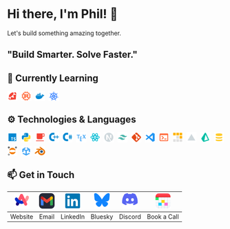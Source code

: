# Hi there, I'm Phil! 👋

Let's build something amazing together.

## "Build Smarter. Solve Faster."

## 🧠 Currently Learning
<div style="display: flex; flex-wrap: wrap; gap: 8px; align-items: center;">
  <img src=https://raw.githubusercontent.com/material-extensions/vscode-material-icon-theme/refs/heads/main/icons/ruby.svg width="24" height="24">
  <img src=https://raw.githubusercontent.com/material-extensions/vscode-material-icon-theme/refs/heads/main/icons/rust.svg width="24" height="24">
  <img src=https://raw.githubusercontent.com/material-extensions/vscode-material-icon-theme/refs/heads/main/icons/docker.svg width="24" height="24">
  <img src=https://raw.githubusercontent.com/material-extensions/vscode-material-icon-theme/refs/heads/main/icons/kubernetes.svg width="24" height="24">
</div>

## ⚙️ Technologies & Languages

<div style="display: flex; flex-wrap: wrap; gap: 8px; align-items: center;">
  <!-- Languages -->
  <img src=https://raw.githubusercontent.com/material-extensions/vscode-material-icon-theme/refs/heads/main/icons/typescript.svg width="24" height="24">
  <img src=https://raw.githubusercontent.com/material-extensions/vscode-material-icon-theme/refs/heads/main/icons/python.svg width="24" height="24">
  <img src=https://raw.githubusercontent.com/material-extensions/vscode-material-icon-theme/refs/heads/main/icons/java.svg width="24" height="24">
  <img src=https://raw.githubusercontent.com/material-extensions/vscode-material-icon-theme/refs/heads/main/icons/cpp.svg width="24" height="24">
  <img src=https://raw.githubusercontent.com/material-extensions/vscode-material-icon-theme/refs/heads/main/icons/csharp.svg width="24" height="24">
  <img src=https://raw.githubusercontent.com/material-extensions/vscode-material-icon-theme/refs/heads/main/icons/tex.svg width="24" height="24">
  <!-- Web/Frontend Frameworks -->
  <img src=https://raw.githubusercontent.com/material-extensions/vscode-material-icon-theme/refs/heads/main/icons/react.svg width="24" height="24">
  <img src=https://raw.githubusercontent.com/material-extensions/vscode-material-icon-theme/refs/heads/main/icons/next.svg width="24" height="24">
  <img src=https://raw.githubusercontent.com/material-extensions/vscode-material-icon-theme/refs/heads/main/icons/tailwindcss.svg width="24" height="24">
  <!-- Developer Tools -->
  <img src=https://raw.githubusercontent.com/material-extensions/vscode-material-icon-theme/refs/heads/main/icons/git.svg width="24" height="24">
  <img src=https://raw.githubusercontent.com/material-extensions/vscode-material-icon-theme/refs/heads/main/icons/vscode.svg width="24" height="24">
  <img src=https://raw.githubusercontent.com/material-extensions/vscode-material-icon-theme/refs/heads/main/icons/console.svg width="24" height="24">
  <img src=https://raw.githubusercontent.com/material-extensions/vscode-material-icon-theme/refs/heads/main/icons/pnpm.svg width="24" height="24">
  <img src=https://raw.githubusercontent.com/material-extensions/vscode-material-icon-theme/refs/heads/main/icons/vercel.svg width="24" height="24">
  <img src=https://raw.githubusercontent.com/material-extensions/vscode-material-icon-theme/refs/heads/main/icons/prisma.svg width="24" height="24">
  <!-- Data & Science -->
  <img src=https://raw.githubusercontent.com/material-extensions/vscode-material-icon-theme/refs/heads/main/icons/database.svg width="24" height="24">
  <img src=https://raw.githubusercontent.com/material-extensions/vscode-material-icon-theme/refs/heads/main/icons/jupyter.svg width="24" height="24">
  <!-- Game Development -->
  <img src=https://raw.githubusercontent.com/material-extensions/vscode-material-icon-theme/refs/heads/main/icons/unity.svg width="24" height="24">
  <img src=https://github.com/devicons/devicon/raw/refs/heads/master/icons/blender/blender-original.svg width="24" height="24">
</div>

## 📫 Get in Touch

| <a href="https://pvi.sh"><img src="https://github.com/zenatron/zenatron/raw/refs/heads/main/logos/arc.svg" width="36" height="36" alt="Website"></a> | <a href="mailto:phil@underscore.games"><img src="https://github.com/zenatron/zenatron/raw/refs/heads/main/logos/gmail.svg" width="36" height="36" alt="Email"></a> | <a href="https://www.linkedin.com/in/philipvishnevsky/"><img src="https://github.com/zenatron/zenatron/raw/refs/heads/main/logos/linkedin.svg" width="36" height="36" alt="LinkedIn"></a> | <a href="https://bsky.app/profile/zenatron.bsky.social"><img src="https://github.com/zenatron/zenatron/raw/refs/heads/main/logos/bluesky.svg" width="36" height="36" alt="Bluesky"></a> | <a href="https://discord.com/users/492872848025583616"><img src="https://github.com/zenatron/zenatron/raw/refs/heads/main/logos/discord.svg" width="36" height="36" alt="Discord"></a> | <a href="https://z3n.me/phil"><img src="https://github.com/zenatron/zenatron/raw/refs/heads/main/logos/fantastical.png" width="36" height="36" alt="Book a Call"></a> |
| ---------------------------------------------------------------------------------------------------------------------------------------------------- | ------------------------------------------------------------------------------------------------------------------------------------------------------------------ | ----------------------------------------------------------------------------------------------------------------------------------------------------------------------------------------- | --------------------------------------------------------------------------------------------------------------------------------------------------------------------------------------- | -------------------------------------------------------------------------------------------------------------------------------------------------------------------------------------- | ---------------------------------------------------------------------------------------------------------------------------------------------------------------------------------------- |
| Website                                                                                                                                              | Email                                                                                                                                                              | LinkedIn                                                                                                                                                                                  | Bluesky                                                                                                                                                                                 | Discord                                                                                                                                                                                | Book a Call                                                                                                                                                                              |
